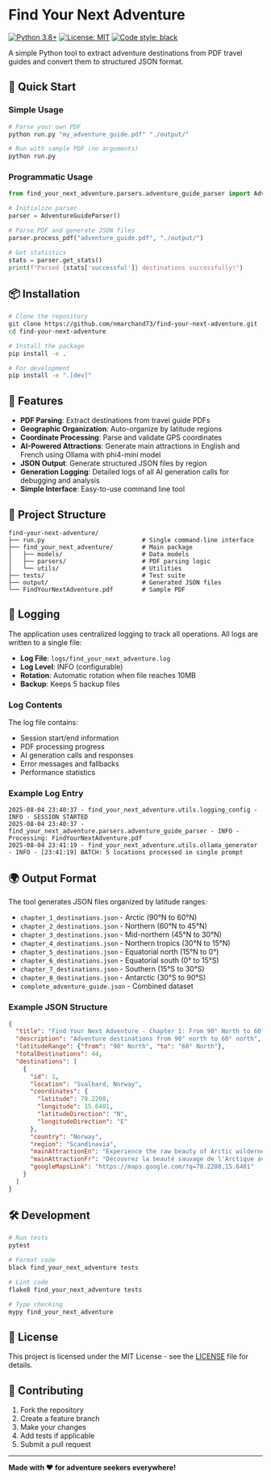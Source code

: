 # Find Your Next Adventure

[![Python 3.8+](https://img.shields.io/badge/python-3.8+-blue.svg)](https://www.python.org/downloads/)
[![License: MIT](https://img.shields.io/badge/License-MIT-yellow.svg)](https://opensource.org/licenses/MIT)
[![Code style: black](https://img.shields.io/badge/code%20style-black-000000.svg)](https://github.com/psf/black)

A simple Python tool to extract adventure destinations from PDF travel guides and convert them to structured JSON format.

## 🚀 Quick Start

### Simple Usage
```bash
# Parse your own PDF
python run.py "my_adventure_guide.pdf" "./output/"

# Run with sample PDF (no arguments)
python run.py
```

### Programmatic Usage
```python
from find_your_next_adventure.parsers.adventure_guide_parser import AdventureGuideParser

# Initialize parser
parser = AdventureGuideParser()

# Parse PDF and generate JSON files
parser.process_pdf("adventure_guide.pdf", "./output/")

# Get statistics
stats = parser.get_stats()
print(f"Parsed {stats['successful']} destinations successfully!")
```

## 📦 Installation

```bash
# Clone the repository
git clone https://github.com/nmarchand73/find-your-next-adventure.git
cd find-your-next-adventure

# Install the package
pip install -e .

# For development
pip install -e ".[dev]"
```

## 🎯 Features

- **PDF Parsing**: Extract destinations from travel guide PDFs
- **Geographic Organization**: Auto-organize by latitude regions
- **Coordinate Processing**: Parse and validate GPS coordinates
- **AI-Powered Attractions**: Generate main attractions in English and French using Ollama with phi4-mini model
- **JSON Output**: Generate structured JSON files by region
- **Generation Logging**: Detailed logs of all AI generation calls for debugging and analysis
- **Simple Interface**: Easy-to-use command line tool

## 📁 Project Structure

```
find-your-next-adventure/
├── run.py                           # Single command-line interface
├── find_your_next_adventure/        # Main package
│   ├── models/                      # Data models
│   ├── parsers/                     # PDF parsing logic
│   └── utils/                       # Utilities
├── tests/                           # Test suite
├── output/                          # Generated JSON files
└── FindYourNextAdventure.pdf        # Sample PDF
```

## 📝 Logging

The application uses centralized logging to track all operations. All logs are written to a single file:

- **Log File**: `logs/find_your_next_adventure.log`
- **Log Level**: INFO (configurable)
- **Rotation**: Automatic rotation when file reaches 10MB
- **Backup**: Keeps 5 backup files

### Log Contents

The log file contains:
- Session start/end information
- PDF processing progress
- AI generation calls and responses
- Error messages and fallbacks
- Performance statistics

### Example Log Entry

```
2025-08-04 23:40:37 - find_your_next_adventure.utils.logging_config - INFO - SESSION STARTED
2025-08-04 23:40:37 - find_your_next_adventure.parsers.adventure_guide_parser - INFO - Processing: FindYourNextAdventure.pdf
2025-08-04 23:41:19 - find_your_next_adventure.utils.ollama_generator - INFO - [23:41:19] BATCH: 5 locations processed in single prompt
```

## 🌍 Output Format

The tool generates JSON files organized by latitude ranges:

- `chapter_1_destinations.json` - Arctic (90°N to 60°N)
- `chapter_2_destinations.json` - Northern (60°N to 45°N)
- `chapter_3_destinations.json` - Mid-northern (45°N to 30°N)
- `chapter_4_destinations.json` - Northern tropics (30°N to 15°N)
- `chapter_5_destinations.json` - Equatorial north (15°N to 0°)
- `chapter_6_destinations.json` - Equatorial south (0° to 15°S)
- `chapter_7_destinations.json` - Southern (15°S to 30°S)
- `chapter_8_destinations.json` - Antarctic (30°S to 90°S)
- `complete_adventure_guide.json` - Combined dataset

### Example JSON Structure

```json
{
  "title": "Find Your Next Adventure - Chapter 1: From 90° North to 60° North",
  "description": "Adventure destinations from 90° north to 60° north",
  "latitudeRange": {"from": "90° North", "to": "60° North"},
  "totalDestinations": 44,
  "destinations": [
    {
      "id": 1,
      "location": "Svalbard, Norway",
      "coordinates": {
        "latitude": 78.2208,
        "longitude": 15.6401,
        "latitudeDirection": "N",
        "longitudeDirection": "E"
      },
      "country": "Norway",
      "region": "Scandinavia",
      "mainAttractionEn": "Experience the raw beauty of Arctic wilderness with polar bear encounters and stunning glaciers.",
      "mainAttractionFr": "Découvrez la beauté sauvage de l'Arctique avec des rencontres d'ours polaires et des glaciers époustouflants.",
      "googleMapsLink": "https://maps.google.com/?q=78.2208,15.6401"
    }
  ]
}
```

## 🛠️ Development

```bash
# Run tests
pytest

# Format code
black find_your_next_adventure tests

# Lint code
flake8 find_your_next_adventure tests

# Type checking
mypy find_your_next_adventure
```

## 📝 License

This project is licensed under the MIT License - see the [LICENSE](LICENSE) file for details.

## 🤝 Contributing

1. Fork the repository
2. Create a feature branch
3. Make your changes
4. Add tests if applicable
5. Submit a pull request

---

**Made with ❤️ for adventure seekers everywhere!**
